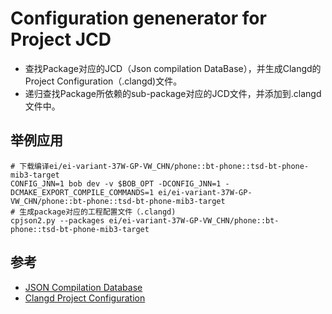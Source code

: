# Configuration genenerator for Project JCD 

- 查找Package对应的JCD（Json compilation DataBase），并生成Clangd的Project Configuration（.clangd)文件。
- 递归查找Package所依赖的sub-package对应的JCD文件，并添加到.clangd文件中。 

## 举例应用

```
# 下载编译ei/ei-variant-37W-GP-VW_CHN/phone::bt-phone::tsd-bt-phone-mib3-target
CONFIG_JNN=1 bob dev -v $BOB_OPT -DCONFIG_JNN=1 -DCMAKE_EXPORT_COMPILE_COMMANDS=1 ei/ei-variant-37W-GP-VW_CHN/phone::bt-phone::tsd-bt-phone-mib3-target
# 生成package对应的工程配置文件（.clangd)
cpjson2.py --packages ei/ei-variant-37W-GP-VW_CHN/phone::bt-phone::tsd-bt-phone-mib3-target
```
## 参考

- [JSON Compilation Database](https://clang.llvm.org/docs/JSONCompilationDatabase.html)
- [Clangd Project Configuration](https://clangd.llvm.org/config)
